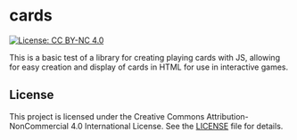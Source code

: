 # cards
[![License: CC BY-NC 4.0](https://img.shields.io/badge/License-CC%20BY--NC%204.0-lightgrey.svg)](https://creativecommons.org/licenses/by-nc/4.0/)

This is a basic test of a library for creating playing cards with JS, allowing for easy creation and display of cards in HTML for use in interactive games.





## License

This project is licensed under the Creative Commons Attribution-NonCommercial 4.0 International License. See the [LICENSE](LICENSE) file for details.

